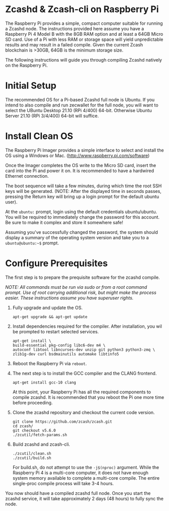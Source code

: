 # Zcashd & Zcash-cli on Raspberry Pi

The Raspberry Pi provides a simple, compact computer suitable for running a Zcashd node. The instructions provided here assume you have a Raspberry Pi 4 Model B with the 8GB RAM option and at least a 64GB Micro SD card. Use of a Pi with less RAM or storage space will yield unpredictable results and may result in a failed compile. Given the current Zcash blockchain is >30GB, 64GB is the minimum storage size.

The following instructions will guide you through compiling Zcashd natively on the Raspberry Pi.

Initial Setup
=============

The recommended OS for a Pi-based Zcashd full node is Ubuntu. If you intend to also compile and run zecwallet for the full node, you will want to select the UBuntu Desktop 21.10 (RPi 4/400) 64-bit. Otherwise Ubuntu Server 21.10 (RPi 3/4/400) 64-bit will suffice. 


# Install Clean OS
The Raspberry Pi Imager provides a simple interface to select and install the OS using a Windows or Mac. (http://www.raspberry.pi.com/software)

Once the Imager completes the OS write to the Micro SD card, insert the card into the Pi and power it on. It is recommended to have a hardwired Ethernet connection.

The boot sequence will take a few minutes, during which time the root SSH keys will be generated. (NOTE: After the displayed time in seconds passes, pressing the Return key will bring up a login prompt for the default ubuntu user).

At the ``ubuntu:`` prompt, login using the default credentials ubuntu/ubuntu. You will be required to immediately change the password for this account. Be sure to make it complex and store it somewhere safe!

Assuming you've successfully changed the password, the system should display a summary of the operating system version and take you to a ``ubuntu@ubuntu:~$`` prompt. 

# Configure Prerequisites

The first step is to prepare the prequisite software for the zcashd compile.

*NOTE: All commands must be run via sudo or from a root command prompt. Use of root carrying additional risk, but might make the process easier. These instructions assume you have superuser rights.*

1. Fully upgrade and update the OS.
    ```
    apt-get upgrade && apt-get update
    ```

2. Install dependencies required for the compiler. After installation, you wil be prompted to restart selected services.

    ```
    apt-get install \
    build-essential pkg-config libc6-dev m4 \
    autoconf libtool libncurses-dev unzip git python3 python3-zmq \
    zlib1g-dev curl bsdmainutils automake libtinfo5
    ```

3. Reboot the Raspberry Pi via ``reboot``.
4. The next step is to install the GCC compiler and the CLANG frontend.

    ```
    apt-get install gcc-10 clang
    ```

    At this point, your Raspberry Pi has all the required components to compile zcashd. It is recommended that you reboot the Pi one more time before proceeding.

5. Clone the zcashd repository and checkout the current code version.

    ```
    git clone https://github.com/zcash/zcash.git
    cd zcash/
    git checkout v5.6.0
    ./zcutil/fetch-params.sh
    ```

6. Build zcashd and zcash-cli.

    ```
    ./zcutil/clean.sh
    ./zcutil/build.sh
    ```

    For build.sh, do not attempt to use the ``-j$(nproc)`` argument. While the Raspberry Pi 4 is a multi-core computer, it does not have enough system memory available to complete a multi-core compile. The entire single-proc compile process will take 3-4 hours. 

You now should have a compiled zcashd full node. Once you start the zcashd service, it will take approximately 2 days (48 hours) to fully sync the node.
